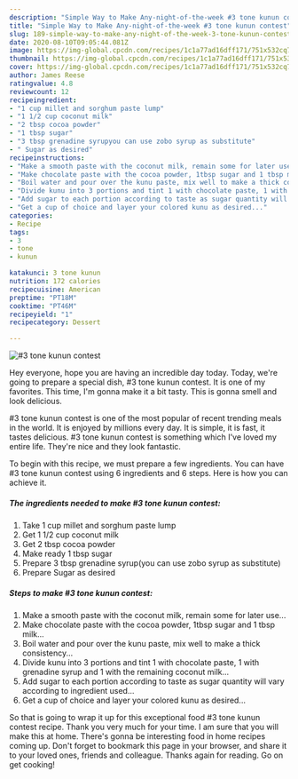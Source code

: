 ```yaml
---
description: "Simple Way to Make Any-night-of-the-week #3 tone kunun contest"
title: "Simple Way to Make Any-night-of-the-week #3 tone kunun contest"
slug: 189-simple-way-to-make-any-night-of-the-week-3-tone-kunun-contest
date: 2020-08-10T09:05:44.081Z
image: https://img-global.cpcdn.com/recipes/1c1a77ad16dff171/751x532cq70/3-tone-kunun-contest-recipe-main-photo.jpg
thumbnail: https://img-global.cpcdn.com/recipes/1c1a77ad16dff171/751x532cq70/3-tone-kunun-contest-recipe-main-photo.jpg
cover: https://img-global.cpcdn.com/recipes/1c1a77ad16dff171/751x532cq70/3-tone-kunun-contest-recipe-main-photo.jpg
author: James Reese
ratingvalue: 4.8
reviewcount: 12
recipeingredient:
- "1 cup millet and sorghum paste lump"
- "1 1/2 cup coconut milk"
- "2 tbsp cocoa powder"
- "1 tbsp sugar"
- "3 tbsp grenadine syrupyou can use zobo syrup as substitute"
- " Sugar as desired"
recipeinstructions:
- "Make a smooth paste with the coconut milk, remain some for later use..."
- "Make chocolate paste with the cocoa powder, 1tbsp sugar and 1 tbsp milk..."
- "Boil water and pour over the kunu paste, mix well to make a thick consistency..."
- "Divide kunu into 3 portions and tint 1 with chocolate paste, 1 with grenadine syrup and 1 with the remaining coconut milk..."
- "Add sugar to each portion according to taste as sugar quantity will vary according to ingredient used..."
- "Get a cup of choice and layer your colored kunu as desired..."
categories:
- Recipe
tags:
- 3
- tone
- kunun

katakunci: 3 tone kunun 
nutrition: 172 calories
recipecuisine: American
preptime: "PT18M"
cooktime: "PT46M"
recipeyield: "1"
recipecategory: Dessert

---
```



![#3 tone kunun contest](https://img-global.cpcdn.com/recipes/1c1a77ad16dff171/751x532cq70/3-tone-kunun-contest-recipe-main-photo.jpg)

Hey everyone, hope you are having an incredible day today. Today, we're going to prepare a special dish, #3 tone kunun contest. It is one of my favorites. This time, I'm gonna make it a bit tasty. This is gonna smell and look delicious.

#3 tone kunun contest is one of the most popular of recent trending meals in the world. It is enjoyed by millions every day. It is simple, it is fast, it tastes delicious. #3 tone kunun contest is something which I've loved my entire life. They're nice and they look fantastic.




To begin with this recipe, we must prepare a few ingredients. You can have #3 tone kunun contest using 6 ingredients and 6 steps. Here is how you can achieve it.

##### The ingredients needed to make #3 tone kunun contest:

1. Take 1 cup millet and sorghum paste lump
1. Get 1 1/2 cup coconut milk
1. Get 2 tbsp cocoa powder
1. Make ready 1 tbsp sugar
1. Prepare 3 tbsp grenadine syrup(you can use zobo syrup as substitute)
1. Prepare  Sugar as desired




##### Steps to make #3 tone kunun contest:

1. Make a smooth paste with the coconut milk, remain some for later use...
1. Make chocolate paste with the cocoa powder, 1tbsp sugar and 1 tbsp milk...
1. Boil water and pour over the kunu paste, mix well to make a thick consistency...
1. Divide kunu into 3 portions and tint 1 with chocolate paste, 1 with grenadine syrup and 1 with the remaining coconut milk...
1. Add sugar to each portion according to taste as sugar quantity will vary according to ingredient used...
1. Get a cup of choice and layer your colored kunu as desired...




So that is going to wrap it up for this exceptional food #3 tone kunun contest recipe. Thank you very much for your time. I am sure that you will make this at home. There's gonna be interesting food in home recipes coming up. Don't forget to bookmark this page in your browser, and share it to your loved ones, friends and colleague. Thanks again for reading. Go on get cooking!
